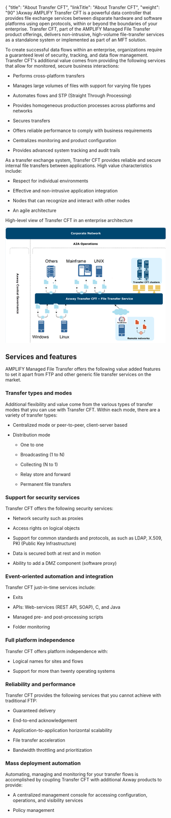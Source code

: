 {
    "title": "About Transfer CFT",
    "linkTitle": "About Transfer CFT",
    "weight": "90"
}Axway AMPLIFY Transfer CFT is a powerful data controller that provides file exchange services between disparate hardware and software platforms using open protocols, within or beyond the boundaries of your enterprise. Transfer CFT, part of the AMPLIFY Managed File Transfer product offerings, delivers non-intrusive, high-volume file-transfer services as a standalone system or implemented as part of an MFT solution.



To create successful data flows within an enterprise, organizations require a guaranteed level of security, tracking, and data flow management. Transfer CFT's additional value comes from providing the following services that allow for monitored, secure business interactions:



-   Performs cross-platform transfers

-   Manages large volumes of files with support for varying file types

-   Automates flows and STP (Straight Through Processing)

-   Provides homogeneous production processes across platforms and networks

-   Secures transfers

-   Offers reliable performance to comply with business requirements

-   Centralizes monitoring and product configuration

-   Provides advanced system tracking and audit trails



As a transfer exchange system, Transfer CFT provides reliable and secure internal file transfers between applications. High value characteristics include:



-   Respect for individual environments

-   Effective and non-intrusive application integration

-   Nodes that can recognize and interact with other nodes



<!-- -->



-   An agile architecture



High-level view of Transfer CFT in an enterprise architecture



![View of Transfer CFT in A2A operations within a corporate network](2013_g_TransferCFT_Corporate_Network_new.png)



## Services and features



AMPLIFY Managed File Transfer offers the following value added features to set it apart from FTP and other generic file transfer services on the market.



### Transfer types and modes



Additional flexibility and value come from the various types of transfer modes that you can use with Transfer CFT. Within each mode, there are a variety of transfer types:



-   Centralized mode or peer-to-peer, client-server based

-   Distribution mode

    -   One to one

    -   Broadcasting (1 to N)

    -   Collecting (N to 1)

    -   Relay store and forward

    -   Permanent file transfers



### Support for security services



Transfer CFT offers the following security services:



-   Network security such as proxies

-   Access rights on logical objects

-   Support for common standards and protocols, as such as LDAP, X.509, PKI (Public Key Infrastructure)

-   Data is secured both at rest and in motion

-   Ability to add a DMZ component (software proxy)



### Event-oriented automation and integration



Transfer CFT just-in-time services include:



-   Exits

-   APIs: Web-services (REST API, SOAP), C, and Java

-   Managed pre- and post-processing scripts

-   Folder monitoring



### Full platform independence



Transfer CFT offers platform independence with:



-   Logical names for sites and flows

-   Support for more than twenty operating systems



### Reliability and performance



Transfer CFT provides the following services that you cannot achieve with traditional FTP:



-   Guaranteed delivery

-   End-to-end acknowledgement

-   Application-to-application horizontal scalability

-   File transfer acceleration

-   Bandwidth throttling and prioritization



### Mass deployment automation



Automating, managing and monitoring for your transfer flows is accomplished by coupling Transfer CFT with additional Axway products to provide:



-   A centralized management console for accessing configuration, operations, and visibility services

-   Policy management


